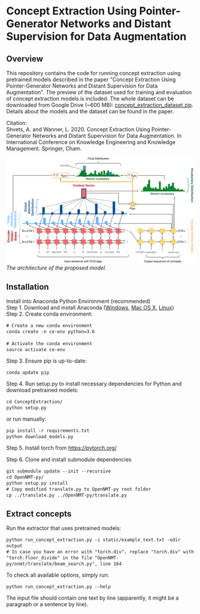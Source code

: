 # Concept Extraction Using Pointer-Generator Networks and Distant Supervision for Data Augmentation

## Overview
This repository contains the code for running concept extraction using pretrained models described in the paper "Concept Extraction Using Pointer-Generator Networks and Distant Supervision for Data Augmentation". The preview of the dataset used for training and evaluation of concept extraction models is included. The whole dataset can be downloaded from Google Drive (~600 MB): [concept_extraction_dataset.zip](https://drive.google.com/file/d/1p992LgEVV71vTXpH_vOekjHpndCnoj92/view?usp=sharing). Details about the models and the dataset can be found in the paper.

Citation: \
Shvets, A. and Wanner, L. 2020. Concept Extraction Using Pointer-Generator Networks and Distant Supervision for Data Augmentation. In International Conference on Knowledge Engineering and Knowledge Management. Springer, Cham.

![MSA](static/architecture.png)
*The architecture of the proposed model.*

## Installation
Install into Anaconda Python Environment (recommended) \
Step 1. Download and install Anaconda ([Windows](https://repo.anaconda.com/archive/Anaconda2-5.3.0-Windows-x86_64.exe), [Mac OS X](https://repo.anaconda.com/archive/Anaconda2-5.3.0-MacOSX-x86_64.pkg), [Linux](https://repo.anaconda.com/archive/Anaconda2-5.3.0-Linux-x86_64.sh)) \
Step 2. Create conda environment:
```
# Create a new conda environment
conda create -n ce-env python=3.6

# Activate the conda environment
source activate ce-env
```

Step 3. Ensure pip is up-to-date:
```
conda update pip
```

Step 4. Run setup.py to install necessary dependencies for Python and download pretrained models:
```
cd ConceptExtraction/
python setup.py
```
or run manually:
```
pip install -r requirements.txt
python download_models.py
```

Step 5. Install torch from https://pytorch.org/

Step 6. Clone and install submodule dependencies
```
git submodule update --init --recursive
cd OpenNMT-py/
python setup.py install
# Copy modified translate.py to OpenNMT-py root folder
cp ../translate.py ../OpenNMT-py/translate.py
```

## Extract concepts
Run the extractor that uses pretrained models:
```
python run_concept_extraction.py -i static/example_text.txt -odir output
# In case you have an error with "torch.div", replace "torch.div" with "torch.floor_divide" in the file "OpenNMT-py/onmt/translate/beam_search.py", line 164
```
To check all available options, simply run:
```
python run_concept_extraction.py --help
```
The input file should contain one text by line (apparently, it might be a paragraph or a sentence by line).
